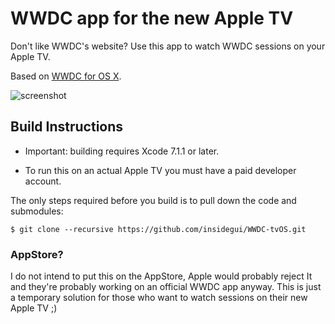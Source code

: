 # WWDC app for the new Apple TV

Don't like WWDC's website? Use this app to watch WWDC sessions on your Apple TV.

Based on [WWDC for OS X](https://github.com/insidegui/WWDC).

![screenshot](https://raw.githubusercontent.com/insidegui/WWDC-tvOS/master/screenshots/screenshot.png)

## Build Instructions

* Important: building requires Xcode 7.1.1 or later.

* To run this on an actual Apple TV you must have a paid developer account.

The only steps required before you build is to pull down the code and submodules:

	$ git clone --recursive https://github.com/insidegui/WWDC-tvOS.git
	
### AppStore?

I do not intend to put this on the AppStore, Apple would probably reject It and they're probably working on an official WWDC app anyway. This is just a temporary solution for those who want to watch sessions on their new Apple TV ;)
